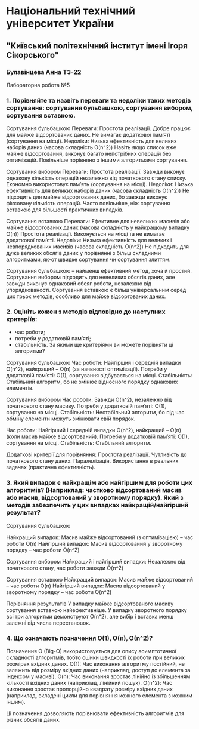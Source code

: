 # Національний технічний університет України

## "Київський політехнічний інститут імені Ігоря Сікорського"

### Булавінцева Анна ТЗ-22

Лабораторна робота №5

### 1. Порівняйте та назвіть переваги та недоліки таких методів сортування: сортування бульбашкою, сортування вибором, сортування вставкою.
Сортування бульбашкою
Переваги:
Простота реалізації.
Добре працює для майже відсортованих даних.
Не вимагає додаткової пам’яті (сортування на місці).
Недоліки:
Низька ефективність для великих наборів даних (часова складність O(n^2))
Навіть якщо список вже майже відсортований, виконує багато непотрібних операцій без оптимізацій.
Повільніше порівняно з іншими алгоритмами сортування.

Сортування вибором
Переваги:
Простота реалізації.
Завжди виконує однакову кількість операцій незалежно від початкового стану списку.
Економно використовує пам’ять (сортування на місці).
Недоліки:
Низька ефективність для великих наборів даних (часова складність O(n^2))
Не підходить для майже відсортованих даних, бо завжди виконує фіксовану кількість операцій.
Часто повільніше, ніж сортування вставкою для більшості практичних випадків.

Сортування вставкою
Переваги:
Ефективне для невеликих масивів або майже відсортованих даних (часова складність у найкращому випадку O(n))
Простота реалізації.
Виконується на місці та не вимагає додаткової пам’яті.
Недоліки:
Низька ефективність для великих і невпорядкованих масивів (часова складність O(n^2))
Не підходить для дуже великих обсягів даних у порівнянні з більш складними алгоритмами, як-от швидке сортування чи сортування злиттям.

Сортування бульбашкою – найменш ефективний метод, хоча й простий.
Сортування вибором підходить для невеликих обсягів даних, але завжди виконує однаковий обсяг роботи, незалежно від упорядкованості.
Сортування вставкою є більш універсальним серед цих трьох методів, особливо для майже відсортованих даних.

### 2. Оцініть кожен з методів відповідно до наступних критеріїв:
- час роботи;
- потреби у додатковій пам’яті;
- стабільність.
За якими ще критеріями ви можете порівняти ці алгоритми?

Сортування бульбашкою
Час роботи: Найгірший і середній випадки O(n^2), найкращий – O(n) (за наявності оптимізації).
Потреби у додатковій пам’яті: O(1), сортування відбувається на місці.
Стабільність: Стабільний алгоритм, бо не змінює відносного порядку однакових елементів.

Сортування вибором
Час роботи: Завжди O(n^2), незалежно від початкового стану масиву.
Потреби у додатковій пам’яті: O(1), сортування на місці.
Стабільність: Нестабільний алгоритм, бо під час обміну елементи можуть змінювати свій порядок.

Час роботи: Найгірший і середній випадки O(n^2), найкращий – O(n) (коли масив майже відсортований).
Потреби у додатковій пам’яті: O(1), сортування на місці.
Стабільність: Стабільний алгоритм.

Додаткові критерії для порівняння:
Простота реалізації.
Чутливість до початкового стану даних.
Паралелізація.
Використання в реальних задачах (практична ефективність).

### 3. Який випадок є найкращім або найгіршим для роботи цих алгоритмів? (Наприклад: частково відсортований масив або масив, відсортований у зворотному порядку). Який з методів забезпечить у цих випадках найкращій/найгірший результат?
Сортування бульбашкою

Найкращий випадок: Масив майже відсортований (з оптимізацією) – час роботи  O(n)
Найгірший випадок: Масив відсортований у зворотному порядку – час роботи O(n^2)

Сортування вибором
Найкращий і найгірший випадки: Незалежно від початкового стану, час роботи завжди O(n^2)

Сортування вставкою
Найкращий випадок: Масив майже відсортований – час роботи O(n)
Найгірший випадок: Масив відсортований у зворотному порядку – час роботи O(n^2)

Порівняння результатів
У випадку майже відсортованого масиву сортування вставкою найефективніше.
У випадку зворотного порядку всі три алгоритми демонструют O(n^2), але вибір і вставка менш залежні від числа перестановок.

### 4. Що означають позначення O(1), O(n), O(n^2)?
Позначення O (Big-O) використовується для опису асимптотичної складності алгоритмів, тобто оцінки швидкості їх роботи при великих розмірах вхідних даних.
O(1): Час виконання алгоритму постійний, не залежить від розміру вхідних даних (наприклад, доступ до елемента за індексом у масиві).
O(n): Час виконання зростає лінійно із збільшенням кількості вхідних даних (наприклад, лінійний пошук).
O(n^2): Час виконання зростає пропорційно квадрату розміру вхідних даних (наприклад, вкладені цикли для порівняння кожного елемента з кожним іншим).

Ці позначення дозволяють порівнювати ефективність алгоритмів для різних обсягів даних.